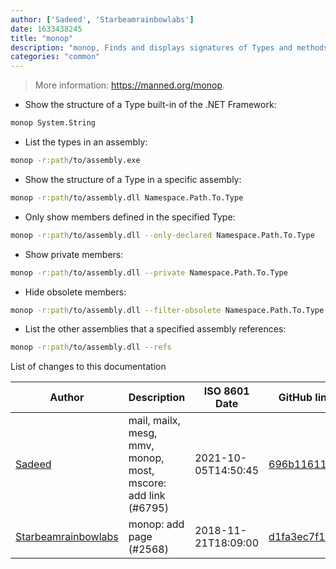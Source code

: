 ```yaml
---
author: ['Sadeed', 'Starbeamrainbowlabs']
date: 1633438245
title: "monop"
description: "monop, Finds and displays signatures of Types and methods inside .NET assemblies."
categories: "common"
---
```

> More information: <https://manned.org/monop>.

- Show the structure of a Type built-in of the .NET Framework:

```bash
monop System.String
```

- List the types in an assembly:

```bash
monop -r:path/to/assembly.exe
```

- Show the structure of a Type in a specific assembly:

```bash
monop -r:path/to/assembly.dll Namespace.Path.To.Type
```

- Only show members defined in the specified Type:

```bash
monop -r:path/to/assembly.dll --only-declared Namespace.Path.To.Type
```

- Show private members:

```bash
monop -r:path/to/assembly.dll --private Namespace.Path.To.Type
```

- Hide obsolete members:

```bash
monop -r:path/to/assembly.dll --filter-obsolete Namespace.Path.To.Type
```

- List the other assemblies that a specified assembly references:

```bash
monop -r:path/to/assembly.dll --refs
```
List of changes to this documentation


Author | Description | ISO 8601 Date | GitHub link
------|-----|-----|-----
[Sadeed](mailto:sadeeedw@gmail.com) | mail, mailx, mesg, mmv, monop, most, mscore: add link (#6795) | 2021-10-05T14:50:45 | [696b11611fa5](https://github.com/tldr-pages/tldr/commit/696b11611fa5c0ebd61d71d470fc2cd34b700f08)
[Starbeamrainbowlabs](mailto:sbrl@starbeamrainbowlabs.com) | monop: add page (#2568) | 2018-11-21T18:09:00 | [d1fa3ec7f16c](https://github.com/tldr-pages/tldr/commit/d1fa3ec7f16ce74e352279fb9a04eec7bbce5bdd)

